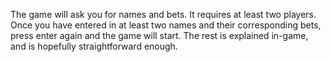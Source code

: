 The game will ask you for names and bets. It requires at least two players. Once you have entered in at least two names and their corresponding bets, press enter again and the game will start. The rest is explained in-game, and is hopefully straightforward enough.
